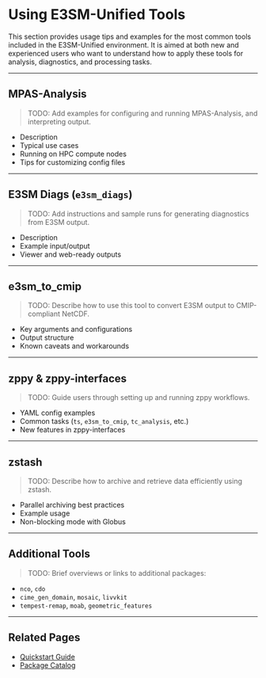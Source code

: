 # Using E3SM-Unified Tools

This section provides usage tips and examples for the most common tools
included in the E3SM-Unified environment. It is aimed at both new and
experienced users who want to understand how to apply these tools for analysis,
diagnostics, and processing tasks.

---

## MPAS-Analysis

> TODO: Add examples for configuring and running MPAS-Analysis, and interpreting output.

* Description
* Typical use cases
* Running on HPC compute nodes
* Tips for customizing config files

---

## E3SM Diags (`e3sm_diags`)

> TODO: Add instructions and sample runs for generating diagnostics from E3SM output.

* Description
* Example input/output
* Viewer and web-ready outputs

---

## e3sm\_to\_cmip

> TODO: Describe how to use this tool to convert E3SM output to CMIP-compliant NetCDF.

* Key arguments and configurations
* Output structure
* Known caveats and workarounds

---

## zppy & zppy-interfaces

> TODO: Guide users through setting up and running zppy workflows.

* YAML config examples
* Common tasks (`ts`, `e3sm_to_cmip`, `tc_analysis`, etc.)
* New features in zppy-interfaces

---

## zstash

> TODO: Describe how to archive and retrieve data efficiently using zstash.

* Parallel archiving best practices
* Example usage
* Non-blocking mode with Globus

---

## Additional Tools

> TODO: Brief overviews or links to additional packages:

* `nco`, `cdo`
* `cime_gen_domain`, `mosaic`, `livvkit`
* `tempest-remap`, `moab`, `geometric_features`

---

## Related Pages

* [Quickstart Guide](quickstart.md)
* [Package Catalog](packages.md)
